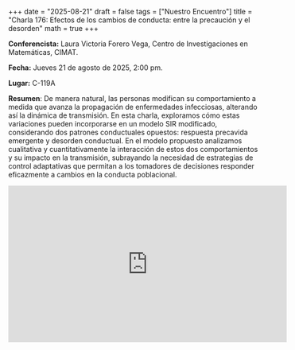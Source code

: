 +++
date  = "2025-08-21"
draft = false
tags  = ["Nuestro Encuentro"]
title = "Charla 176: Efectos de los cambios de conducta: entre la precaución y el desorden"
math  = true
+++

**Conferencista:** Laura Victoria Forero Vega, Centro de Investigaciones en Matemáticas, CIMAT.

**Fecha:** Jueves 21 de agosto de 2025, 2:00 pm.

**Lugar:** C-119A

**Resumen**: De manera natural, las personas modifican su comportamiento a medida que avanza la propagación de enfermedades infecciosas, alterando así la dinámica de transmisión. En esta charla, exploramos cómo estas variaciones pueden incorporarse en un modelo SIR modificado, considerando dos patrones conductuales opuestos: respuesta precavida emergente y desorden conductual. En el modelo propuesto analizamos cualitativa y cuantitativamente la interacción de estos dos comportamientos y su impacto en la transmisión, subrayando la necesidad de estrategias de control adaptativas que permitan a los tomadores de decisiones responder eficazmente a cambios en la conducta poblacional.


<iframe width="560" height="315" src="https://www.youtube.com/watch?v=AOUBVVf38ZE" title="YouTube video player" frameborder="0" allow="accelerometer; autoplay; clipboard-write; encrypted-media; gyroscope; picture-in-picture; web-share" allowfullscreen></iframe>

